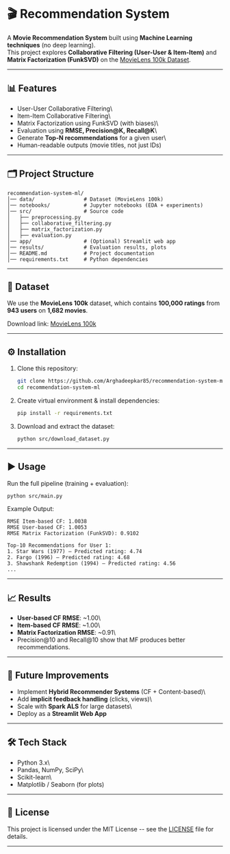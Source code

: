 # 🎬 Recommendation System 

A **Movie Recommendation System** built using **Machine Learning
techniques** (no deep learning).\
This project explores **Collaborative Filtering (User-User &
Item-Item)** and **Matrix Factorization (FunkSVD)** on the [MovieLens
100k Dataset](https://grouplens.org/datasets/movielens/100k/).

------------------------------------------------------------------------

## 📊 Features

-   User-User Collaborative Filtering\
-   Item-Item Collaborative Filtering\
-   Matrix Factorization using FunkSVD (with biases)\
-   Evaluation using **RMSE, Precision@K, Recall@K**\
-   Generate **Top-N recommendations** for a given user\
-   Human-readable outputs (movie titles, not just IDs)

------------------------------------------------------------------------

## 🗂️ Project Structure

    recommendation-system-ml/
    │── data/                # Dataset (MovieLens 100k)
    │── notebooks/           # Jupyter notebooks (EDA + experiments)
    │── src/                 # Source code
    │   ├── preprocessing.py
    │   ├── collaborative_filtering.py
    │   ├── matrix_factorization.py
    │   ├── evaluation.py
    │── app/                 # (Optional) Streamlit web app
    │── results/             # Evaluation results, plots
    │── README.md            # Project documentation
    │── requirements.txt     # Python dependencies

------------------------------------------------------------------------

## 📂 Dataset

We use the **MovieLens 100k** dataset, which contains **100,000
ratings** from **943 users** on **1,682 movies**.

Download link: [MovieLens
100k](http://files.grouplens.org/datasets/movielens/ml-100k.zip)

------------------------------------------------------------------------

## ⚙️ Installation

1.  Clone this repository:

    ``` bash
    git clone https://github.com/Arghadeepkar85/recommendation-system-ml.git
    cd recommendation-system-ml
    ```

2.  Create virtual environment & install dependencies:

    ``` bash
    pip install -r requirements.txt
    ```

3.  Download and extract the dataset:

    ``` bash
    python src/download_dataset.py
    ```

------------------------------------------------------------------------

## ▶️ Usage

Run the full pipeline (training + evaluation):

``` bash
python src/main.py
```

Example Output:

    RMSE Item-based CF: 1.0038
    RMSE User-based CF: 1.0053
    RMSE Matrix Factorization (FunkSVD): 0.9102

    Top-10 Recommendations for User 1:
    1. Star Wars (1977) – Predicted rating: 4.74
    2. Fargo (1996) – Predicted rating: 4.68
    3. Shawshank Redemption (1994) – Predicted rating: 4.56
    ...

------------------------------------------------------------------------

## 📈 Results

-   **User-based CF RMSE**: \~1.00\
-   **Item-based CF RMSE**: \~1.00\
-   **Matrix Factorization RMSE**: \~0.91\
-   Precision@10 and Recall@10 show that MF produces better
    recommendations.

------------------------------------------------------------------------

## 🚀 Future Improvements

-   Implement **Hybrid Recommender Systems** (CF + Content-based)\
-   Add **implicit feedback handling** (clicks, views)\
-   Scale with **Spark ALS** for large datasets\
-   Deploy as a **Streamlit Web App**

------------------------------------------------------------------------

## 🛠️ Tech Stack

-   Python 3.x\
-   Pandas, NumPy, SciPy\
-   Scikit-learn\
-   Matplotlib / Seaborn (for plots)

------------------------------------------------------------------------

## 📜 License

This project is licensed under the MIT License -- see the
[LICENSE](LICENSE) file for details.

------------------------------------------------------------------------


